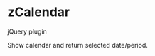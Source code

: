 zCalendar
=========

jQuery plugin 

 Show calendar and return selected date/period.


<!--组件默认一直呈显示状态-->
<!--通过某种方式选择年、月，选择了年月后，日期列表做相应切换-->
<!--通过单击某个具体的日期进行日期选择-->
<!--组件初始化时，可配置可选日期的上下限。可选日期和不可选日期需要有样式上的区别-->
<!--提供设定日期的接口，指定具体日期，日历面板相应日期选中-->
<!--提供获取日期的接口，获取日历面板中当前选中的日期，返回一个日期对象（或其他形式，自定）-->

<!--日期选择面板默认隐藏，会显示一个日期显示框和一个按钮，点击这两个部分，会浮出日历面板。再点击则隐藏。-->
<!--点击选择具体日期后，面板隐藏，日期显示框中显示选取的日期-->
<!--增加一个接口，用于当用户选择日期后的回调处理-->


<!--增加一个参数及相应接口方法，来决定这个日历组件是选择具体某天日期，还是选择一个时间段-->
<!--当设置为选择时间段时，需要在日历面板上点击两个日期来完成一次选择，两个日期中，较早的为起始时间，较晚的为结束时间，选择的时间段用特殊样式标示-->
<!--增加参数及响应接口方法，允许设置时间段选择的最小或最大跨度，并提供当不满足跨度设置时的默认处理及回调函数接口-->
<!--在弹出的日期段选择面板中增加确认和取消按钮-->


<!--1. mode: day/month/year-->
<!--2. show: 始终显示/多一个input和button,点击button显示-->
<!--3. 选择日期是否为多选的接口: 选择点个日期/选择一个时间段-->
<!--4. 添加事件, onSelectDate onSelectPeriod 返回选择的日期-->
<!--5. startDate/endDate: 初始化时,配置可选日期的上下限-->
<!--6. selectedDate: 初始化时设置已选中日期-->
<!--7. setSelectedDate: 调用方法设置选中日期-->
<!--8. getSelectedDate: 调用方法获取选中日期-->


<!--setting:-->

<!--mode: day/month/year || day-->
<!--startDate: date || null-->
<!--endDate: date || null-->
<!--selectedDate: date-->

<!--events-->
<!--onSelect-->
<!--onClick-->
<!--onShow-->
<!--onHide-->
